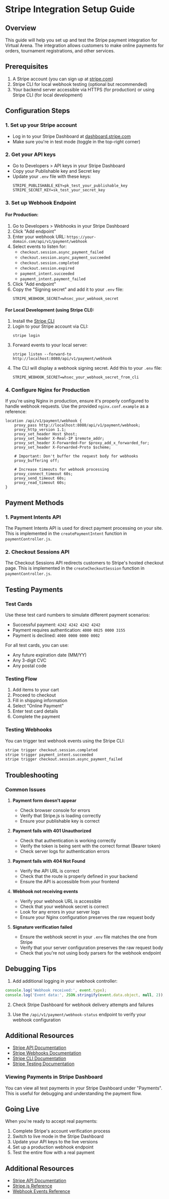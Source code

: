 # Stripe Integration Setup Guide

## Overview

This guide will help you set up and test the Stripe payment integration for Virtual Arena. The integration allows customers to make online payments for orders, tournament registrations, and other services.

## Prerequisites

1. A Stripe account (you can sign up at [stripe.com](https://stripe.com))
2. Stripe CLI for local webhook testing (optional but recommended)
3. Your backend server accessible via HTTPS (for production) or using Stripe CLI (for local development)

## Configuration Steps

### 1. Set up your Stripe account

- Log in to your Stripe Dashboard at [dashboard.stripe.com](https://dashboard.stripe.com)
- Make sure you're in test mode (toggle in the top-right corner)

### 2. Get your API keys

- Go to Developers > API keys in your Stripe Dashboard
- Copy your Publishable key and Secret key
- Update your `.env` file with these keys:
  ```
  STRIPE_PUBLISHABLE_KEY=pk_test_your_publishable_key
  STRIPE_SECRET_KEY=sk_test_your_secret_key
  ```

### 3. Set up Webhook Endpoint

#### For Production:

1. Go to Developers > Webhooks in your Stripe Dashboard
2. Click "Add endpoint"
3. Enter your webhook URL: `https://your-domain.com/api/v1/payment/webhook`
4. Select events to listen for:
   - `checkout.session.async_payment_failed`
   - `checkout.session.async_payment_succeeded`
   - `checkout.session.completed`
   - `checkout.session.expired`
   - `payment_intent.succeeded`
   - `payment_intent.payment_failed`
5. Click "Add endpoint"
6. Copy the "Signing secret" and add it to your `.env` file:
   ```
   STRIPE_WEBHOOK_SECRET=whsec_your_webhook_secret
   ```

#### For Local Development (using Stripe CLI):

1. Install the [Stripe CLI](https://stripe.com/docs/stripe-cli)
2. Login to your Stripe account via CLI:
   ```
   stripe login
   ```
3. Forward events to your local server:
   ```
   stripe listen --forward-to http://localhost:8080/api/v1/payment/webhook
   ```
4. The CLI will display a webhook signing secret. Add this to your `.env` file:
   ```
   STRIPE_WEBHOOK_SECRET=whsec_your_webhook_secret_from_cli
   ```

### 4. Configure Nginx for Production

If you're using Nginx in production, ensure it's properly configured to handle webhook requests. Use the provided `nginx.conf.example` as a reference:

```nginx
location /api/v1/payment/webhook {
    proxy_pass http://localhost:8080/api/v1/payment/webhook;
    proxy_http_version 1.1;
    proxy_set_header Host $host;
    proxy_set_header X-Real-IP $remote_addr;
    proxy_set_header X-Forwarded-For $proxy_add_x_forwarded_for;
    proxy_set_header X-Forwarded-Proto $scheme;
    
    # Important: Don't buffer the request body for webhooks
    proxy_buffering off;
    
    # Increase timeouts for webhook processing
    proxy_connect_timeout 60s;
    proxy_send_timeout 60s;
    proxy_read_timeout 60s;
}
```

## Payment Methods

### 1. Payment Intents API

The Payment Intents API is used for direct payment processing on your site. This is implemented in the `createPaymentIntent` function in `paymentController.js`.

### 2. Checkout Sessions API

The Checkout Sessions API redirects customers to Stripe's hosted checkout page. This is implemented in the `createCheckoutSession` function in `paymentController.js`.

## Testing Payments

### Test Cards

Use these test card numbers to simulate different payment scenarios:

- Successful payment: `4242 4242 4242 4242`
- Payment requires authentication: `4000 0025 0000 3155`
- Payment is declined: `4000 0000 0000 0002`

For all test cards, you can use:
- Any future expiration date (MM/YY)
- Any 3-digit CVC
- Any postal code

### Testing Flow

1. Add items to your cart
2. Proceed to checkout
3. Fill in shipping information
4. Select "Online Payment"
5. Enter test card details
6. Complete the payment

### Testing Webhooks

You can trigger test webhook events using the Stripe CLI:

```bash
stripe trigger checkout.session.completed
stripe trigger payment_intent.succeeded
stripe trigger checkout.session.async_payment_failed
```

## Troubleshooting

### Common Issues

1. **Payment form doesn't appear**
   - Check browser console for errors
   - Verify that Stripe.js is loading correctly
   - Ensure your publishable key is correct

2. **Payment fails with 401 Unauthorized**
   - Check that authentication is working correctly
   - Verify the token is being sent with the correct format (Bearer token)
   - Check server logs for authentication errors

3. **Payment fails with 404 Not Found**
   - Verify the API URL is correct
   - Check that the route is properly defined in your backend
   - Ensure the API is accessible from your frontend

4. **Webhook not receiving events**
   - Verify your webhook URL is accessible
   - Check that your webhook secret is correct
   - Look for any errors in your server logs
   - Ensure your Nginx configuration preserves the raw request body

5. **Signature verification failed**
   - Ensure the webhook secret in your `.env` file matches the one from Stripe
   - Verify that your server configuration preserves the raw request body
   - Check that you're not using body parsers for the webhook endpoint

## Debugging Tips

1. Add additional logging in your webhook controller:

```javascript
console.log('Webhook received:', event.type);
console.log('Event data:', JSON.stringify(event.data.object, null, 2));
```

2. Check Stripe Dashboard for webhook delivery attempts and failures

3. Use the `/api/v1/payment/webhook-status` endpoint to verify your webhook configuration

## Additional Resources

- [Stripe API Documentation](https://stripe.com/docs/api)
- [Stripe Webhooks Documentation](https://stripe.com/docs/webhooks)
- [Stripe CLI Documentation](https://stripe.com/docs/stripe-cli)
- [Stripe Testing Documentation](https://stripe.com/docs/testing)

### Viewing Payments in Stripe Dashboard

You can view all test payments in your Stripe Dashboard under "Payments". This is useful for debugging and understanding the payment flow.

## Going Live

When you're ready to accept real payments:

1. Complete Stripe's account verification process
2. Switch to live mode in the Stripe Dashboard
3. Update your API keys to the live versions
4. Set up a production webhook endpoint
5. Test the entire flow with a real payment

## Additional Resources

- [Stripe API Documentation](https://stripe.com/docs/api)
- [Stripe.js Reference](https://stripe.com/docs/js)
- [Webhook Events Reference](https://stripe.com/docs/api/events/types)